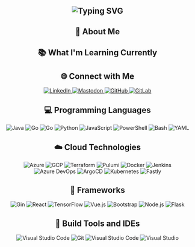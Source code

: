 <div align="center">
<h2><img src="https://readme-typing-svg.herokuapp.com?font=Jetbrains+mono&size=40&duration=3000&color=33FF33&center=true&vCenter=true&width=435&lines=Hey..+I'm+Keith;This+is..;..my+Github..;" alt="Typing SVG"/></h2>
</div>

<h2 align="center">🚀 About Me</h2>
<p></p>  

<h2 align="center" class="section-heading">📚 What I'm Learning Currently</h2>
<p></p>
<div align="center">
</div>

<h2 align="center" class="section-heading">🌐 Connect with Me</h2>
<p> </p>
<div align="center">
    <a href="https://www.linkedin.com/in/keith-meyer-software">
        <img src="https://img.shields.io/badge/Keith%20Meyer-0077B5?style=for-the-badge&logo=linkedin&logoColor=white" alt="LinkedIn"/>
    </a>
    <a href="https://infosec.exchange/@daelious">
        <img src="https://img.shields.io/badge/Follow%20on%20Mastodon-%230077B5.svg?&style=for-the-badge&logo=mastodon&logoColor=white" alt="Mastodon"/>
    </a>
    <a href="https://github.com/daelious/" target="_blank">
        <img src="https://img.shields.io/badge/View%20on%20GitHub-%230077B5.svg?&style=for-the-badge&logo=github&logoColor=white" alt="GitHub"/>
    </a>
    <a href="https://gitlab.com/daelious/" target="_blank">
        <img src="https://img.shields.io/badge/View%20on%20GitLab-%230077B5.svg?&style=for-the-badge&logo=gitlab&logoColor=white" alt="GitLab"/>
    </a>
</div>

<h2 align="center" class="section-heading">💻 Programming Languages</h2>
<p> </p>
<div align="center">
    <img src="https://img.shields.io/badge/C%23-007396?style=for-the-badge&logo=c%23&logoColor=white" alt="Java" />
    <img src="https://img.shields.io/badge/Go-00ADD8?style=for-the-badge&logo=go&logoColor=white" alt="Go"/>
    <img src="https://img.shields.io/badge/Rust-00ADD8?style=for-the-badge&logo=rust&logoColor=white" alt="Go"/>
    <img src="https://img.shields.io/badge/Python-3776AB?style=for-the-badge&logo=python&logoColor=white" alt="Python"/>
    <img src="https://img.shields.io/badge/JavaScript-F7DF1E?style=for-the-badge&logo=javascript&logoColor=black" alt="JavaScript"/>
    <img src="https://img.shields.io/badge/PowerShell-5391FE?style=for-the-badge&logo=powershell&logoColor=white" alt="PowerShell"/>
    <img src="https://img.shields.io/badge/Bash-4EAA25?style=for-the-badge&logo=gnu-bash&logoColor=white" alt="Bash"/>
    <img src="https://img.shields.io/badge/YAML-0A0A0A?style=for-the-badge" alt="YAML"/>
</div>

<h2 align="center" class="section-heading">☁️ Cloud Technologies</h2>
<p></p>
<div align="center">
    <img src="https://img.shields.io/badge/Azure-0089D6?style=for-the-badge&logo=microsoftazure&logoColor=white" alt="Azure"/>
    <img src="https://img.shields.io/badge/GCP-4285F4?style=for-the-badge&logo=googlecloud&logoColor=white" alt="GCP"/>
    <img src="https://img.shields.io/badge/Terraform-623CE4?style=for-the-badge&logo=terraform&logoColor=white" alt="Terraform"/>
    <img src="https://img.shields.io/badge/Pulumi-623CE4?style=for-the-badge&logo=pulumi&logoColor=white" alt="Pulumi"/>
    <img src="https://img.shields.io/badge/Docker-2496ED?style=for-the-badge&logo=docker&logoColor=white" alt="Docker"/>
    <img src="https://img.shields.io/badge/Jenkins-D24939?style=for-the-badge&logo=jenkins&logoColor=white" alt="Jenkins"/>
    <img src="https://img.shields.io/badge/Azure%20DevOps-D24939?style=for-the-badge&logo=azuredevops&logoColor=white" alt="Azure DevOps"/>
    <img src="https://img.shields.io/badge/ArgoCD-D24939?style=for-the-badge&logo=argo&logoColor=white" alt="ArgoCD"/>
    <img src="https://img.shields.io/badge/kubernetes-D24939?style=for-the-badge&logo=kubernetes&logoColor=white" alt="Kubernetes"/>
    <img src="https://img.shields.io/badge/fastly-D24939?style=for-the-badge&logo=fastly&logoColor=white" alt="Fastly"/>
</div>

<h2 align="center" class="section-heading">🔧 Frameworks</h2>
<p></p>
<div align="center">
    <img src="https://img.shields.io/badge/Gin-20232A?style=for-the-badge&logo=gin&logoColor=61DAFB" alt="Gin"/>
    <img src="https://img.shields.io/badge/React-20232A?style=for-the-badge&logo=react&logoColor=61DAFB" alt="React"/>
    <img src="https://img.shields.io/badge/TensorFlow-FF6F00?style=for-the-badge&logo=tensorflow&logoColor=white" alt="TensorFlow"/> 
    <img src="https://img.shields.io/badge/Vue.js-4FC08D?style=for-the-badge&logo=vuedotjs&logoColor=white" alt="Vue.js"/>
    <img src="https://img.shields.io/badge/Bootstrap-7952B3?style=for-the-badge&logo=bootstrap&logoColor=white" alt="Bootstrap"/>
    <img src="https://img.shields.io/badge/Node.js-339933?style=for-the-badge&logo=nodedotjs&logoColor=white" alt="Node.js"/>
    <img src="https://img.shields.io/badge/Flask-000000?style=for-the-badge&logo=flask&logoColor=white" alt="Flask"/> 
</div>

<h2 align="center" class="section-heading">🔧 Build Tools and IDEs</h2>
<p></p>
<div align="center">
    <img src="https://img.shields.io/badge/NeoVim-007ACC?style=for-the-badge&logo=neovim&logoColor=white" alt="Visual Studio Code"/>
    <img src="https://img.shields.io/badge/Git-F05032?style=for-the-badge&logo=git&logoColor=white" alt="Git"/>
    <img src="https://img.shields.io/badge/Visual%20Studio%20Code-007ACC?style=for-the-badge&logo=visualstudiocode&logoColor=white" alt="Visual Studio Code"/>
    <img src="https://img.shields.io/badge/Visual%20Studio-007ACC?style=for-the-badge&logo=visualstudio&logoColor=white" alt="Visual Studio"/>
</div>

<!-- <div align="center">
<h2 align="center" class="section-heading"> 💻 Github Stats</h2>
<p>Peek into my GitHub stats to see how I juggle code, coffee, and collaborations! Dive in to check out the milestones of my digital journey!</p>
 <table align="center" width="100%" height="100%" >
    <tr>
       <td><img style="border: none;" src="https://github-profile-summary-cards.vercel.app/api/cards/profile-details?username=daelious&theme=github_dark" alt="Keith's GitHub Stats"/></td>
    </tr>
 </table>

 <table align="center" width="100%" height="100%" >
    <tr>
        <td><img style="border: none;" src="https://github-profile-summary-cards.vercel.app/api/cards/stats?username=daelious&theme=github_dark" alt="Keith's GitHub Stats"/></td>
        <td><img style="border: none;" src="https://github-profile-summary-cards.vercel.app/api/cards/productive-time?username=daelious&theme=github_dark&utcOffset=10" alt="Keith's GitHub Stats"/>
        <td><img style="border: none;" src="https://github-profile-summary-cards.vercel.app/api/cards/repos-per-language?username=daelious&theme=github_dark" alt="Keith's GitHub Stats"/></td>
        <td><img style="border: none;" src="https://github-profile-summary-cards.vercel.app/api/cards/most-commit-language?username=daelious&theme=github_dark" alt="Keith's GitHub Stats"/></td>
    </tr>
 </table>
</div> -->